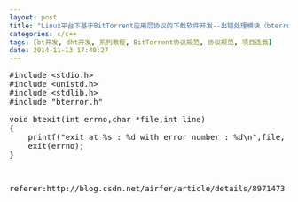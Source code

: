```yaml
---
layout: post
title: "Linux平台下基于BitTorrent应用层协议的下载软件开发--出错处理模块（bterror.c）"
categories: c/c++
tags: [bt开发, dht开发, 系列教程, BitTorrent协议规范, 协议规范, 项目连载]
date: 2014-11-13 17:40:27
---
```


<pre name="code" class="cpp">#include &lt;stdio.h&gt;
#include &lt;unistd.h&gt;
#include &lt;stdlib.h&gt;
#include &quot;bterror.h&quot;

void btexit(int errno,char *file,int line)
{
	printf(&quot;exit at %s : %d with error number : %d\n&quot;,file, line, errno);
	exit(errno);
}
</pre><br>



<pre>
referer:http://blog.csdn.net/airfer/article/details/8971473
</pre>

